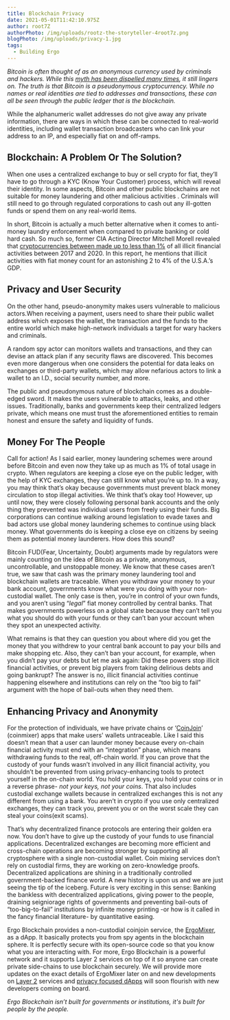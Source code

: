 ```yaml
---
title: Blockchain Privacy
date: 2021-05-01T11:42:10.975Z
author: root7Z
authorPhoto: /img/uploads/rootz-the-storyteller-4root7z.png
blogPhoto: /img/uploads/privacy-1.jpg
tags:
  - Building Ergo
---
```

<!--StartFragment-->

*Bitcoin is often thought of as an anonymous currency used by criminals and hackers. While this [myth has been dispelled many times](https://www.thewealthmosaic.com/vendors/chainalysis/insights/the-chainalysis-2020-crypto-crime-report/), it still lingers on. The truth is that Bitcoin is a pseudonymous cryptocurrency. While no names or real identities are tied to addresses and transactions, these can all be seen through the public ledger that is the blockchain.* 



While the alphanumeric wallet addresses do not give away any private information, there are ways in which these can be connected to real-world identities, including wallet transaction broadcasters who can link your address to an IP, and especially fiat on and off-ramps. 



## Blockchain: A Problem Or The Solution?



When one uses a centralized exchange to buy or sell crypto for fiat, they’ll have to go through a KYC (Know Your Customer) process, which will reveal their identity. In some aspects, Bitcoin and other public blockchains are not suitable for money laundering and other malicious activities . Criminals will still need to go through regulated corporations to cash out any ill-gotten funds or spend them on any real-world items. 



In short, Bitcoin is actually a much better alternative when it comes to anti-money laundry enforcement when compared to private banking or cold hard cash. So much so, former CIA Acting Director Mitchell Morell revealed that [cryptocurrencies between made up to less than 1%](https://cryptoforinnovation.org/resources/Analysis_of_Bitcoin_in_Illicit_Finance.pdf) of all illicit financial activities between 2017 and 2020. In this report, he mentions that illicit activities with fiat money count for an astonishing 2 to 4% of the U.S.A.’s GDP.



## Privacy and User Security



On the other hand, pseudo-anonymity makes users vulnerable to malicious actors.When receiving a payment, users need to share their public wallet address which exposes the wallet, the transaction and the funds to the entire world which make high-network individuals a target for wary hackers and criminals.



A random spy actor can monitors wallets and transactions, and they can devise an attack plan if any security flaws are discovered. This becomes even more dangerous when one considers the potential for data leaks on exchanges or third-party wallets, which may allow nefarious actors to link a wallet to an I.D., social security number, and more.



The public and pseudonymous nature of blockchain comes as a double-edged sword. It makes the users vulnerable to attacks, leaks, and other issues. Traditionally, banks and governments keep their centralized ledgers private, which means one must trust the aforementioned entities to remain honest and ensure the safety and liquidity of funds.



## Money For The People

Call for action! As I said earlier, money laundering schemes were around before Bitcoin and even now they take up as much as 1% of total usage in crypto. When regulators are keeping a close eye on the public ledger, with the help of KYC exchanges, they can still know what you’re up to. In a way, you may think that’s okay because governments must prevent black money circulation to stop illegal activities. We think that’s okay too! However, up until now, they were closely following personal bank accounts and the only thing they prevented was individual users from freely using their funds. Big corporations can continue walking around legislation to evade taxes and bad actors use global money laundering schemes to continue using black money. What governments do is keeping a close eye on citizens by seeing them as potential money launderers. How does this sound?

Bitcoin FUD(Fear, Uncertainty, Doubt) arguments made by regulators were mainly counting on the idea of Bitcoin as a private, anonymous, uncontrollable, and unstoppable money. We know that these cases aren’t true, we saw that cash was the primary money laundering tool and blockchain wallets are traceable. When you withdraw your money to your bank account, governments know what were you doing with your non-custodial wallet. The only case is then, you’re in control of your own funds, and you aren’t using “*legal*” fiat money controlled by central banks. That makes governments powerless on a global state because they can’t tell you what you should do with your funds or they can’t ban your account when they spot an unexpected activity. 

What remains is that they can question you about where did you get the money that you withdrew to your central bank account to pay your bills and make shopping etc. Also, they can’t ban your account, for example, when you didn’t pay your debts but let me ask again: Did these powers stop illicit financial activities, or prevent big players from taking delirious debts and going bankrupt? The answer is no, illicit financial activities continue happening elsewhere and institutions can rely on the “too big to fail” argument with the hope of bail-outs when they need them.

## Enhancing Privacy and Anonymity

For the protection of individuals, we have private chains or ‘[CoinJoin](https://www.investopedia.com/terms/c/coinjoin.asp)’ (coinmixer) apps that make users' wallets untraceable. Like I said this doesn’t mean that a user can launder money because every on-chain financial activity must end with an “integration” phase, which means withdrawing funds to the real, off-chain world. If you can prove that the custody of your funds wasn’t involved in any illicit financial activity, you shouldn’t be prevented from using privacy-enhancing tools to protect yourself in the on-chain world. You hold your keys, you hold your coins or in a reverse phrase- *not your keys, not your coins*. That also includes custodial exchange wallets because in centralized exchanges this is not any different from using a bank. You aren’t in crypto if you use only centralized exchanges, they can track you, prevent you or on the worst scale they can steal your coins(exit scams). 

That’s why decentralized finance protocols are entering their golden era now. You don’t have to give up the custody of your funds to use financial applications. Decentralized exchanges are becoming more efficient and cross-chain operations are becoming stronger by supporting all cryptosphere with a single non-custodial wallet. Coin mixing services don’t rely on custodial firms, they are working on zero-knowledge proofs. Decentralized applications are shining in a traditionally controlled government-backed finance world. A new history is upon us and we are just seeing the tip of the iceberg. Future is very exciting in this sense: Banking the bankless with decentralized applications, giving power to the people, draining seigniorage rights of governments and preventing bail-outs of “too-big-to-fail” institutions by infinite money printing -or how is it called in the fancy financial literature- by quantitative easing.

Ergo Blockchain provides a non-custodial coinjoin service, the [ErgoMixer](https://www.ergoforum.org/t/ergomixer-zerojoin-mixer-for-erg-and-tokens/318), as a dApp. It basically protects you from spy agents in the blockchain sphere. It is perfectly secure with its open-source code so that you know what you are interacting with. For more, Ergo Blockchain is a powerful network and it supports Layer 2 services on top of it so anyone can create private side-chains to use blockchain securely. We will provide more updates on the exact details of ErgoMixer later on and new developments on [Layer 2](https://www.ergoforum.org/t/stealth-address-contract/255) services and [privacy focused dApps](https://www.ergoforum.org/t/zero-knowledge-treasury-on-top-of-ergo/354) will soon flourish with new developers coming on board. 

*Ergo Blockchain isn’t built for governments or institutions, it's built for people by the people.* 

<!--EndFragment-->
